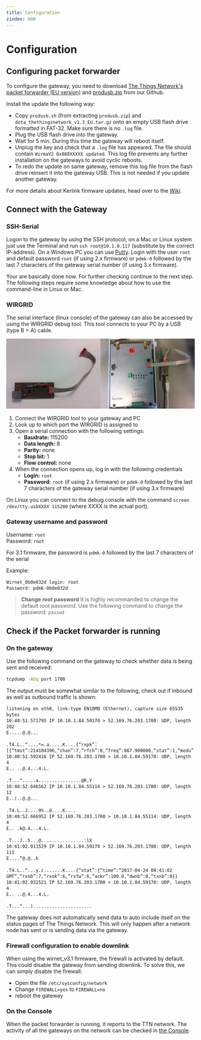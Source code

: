 ```yaml
---
title: Configuration
zindex: 800
---
```


# Configuration

## Configuring packet forwarder

To configure the gateway, you need to download [The Things Network's packet forwarder (EU version)](https://github.com/TheThingsNetwork/kerlink-station-firmware/blob/master/dota/dota_thethingsnetwork_v1.4_EU.tar.gz) and [produsb.zip](https://github.com/TheThingsNetwork/kerlink-station-firmware/blob/master/dota/produsb.zip) from our Github.

Install the update the following way:

- Copy `produsb.sh` (from extracting `produsb.zip`) and `dota_thethingsnetwork_v1.3_EU.tar.gz` onto an empty USB flash drive formatted in FAT-32. Make sure there is no `.log` file.
- Plug the USB flash drive into the gateway.
- Wait for 5 min. During this time the gateway will reboot itself.
- Unplug the key and check that a `.log` file has appeared. The file should contain  `WirmaV2 0x080XXXXX updated`. This log file prevents any further installation on the gateways to avoid cyclic reboots.
- To redo the update on same gateway, remove this log file from the flash drive reinsert it into the gateway USB. This is not needed if you update another gateway.

For more details about Kerlink firmware updates, head over to the [Wiki](https://www.thethingsnetwork.org/wiki/Hardware/Gateways/Kerlink/Firmware).

## Connect with the Gateway

### SSH-Serial

Logon to the gateway by using the SSH protocol, on a Mac or Linux system just use the Terminal and run `ssh root@10.1.0.117` (substitute by the correct IP-address). On a Windows PC you can use [Putty](http://www.chiark.greenend.org.uk/~sgtatham/putty/download.html). Login with the user `root` and default password `root` (if using 2.x firmware) or `pdmk-0` followed by the last 7 characters of the gateway serial number (if using 3.x firmware).

Your are basically done now. For further checking continue to the next step. The following steps require some knowledge about how to use the command-line in Linux or Mac.



### WIRGRID

The serial interface (linux console) of the gateway can also be accessed by using the WIRGRID debug tool. This tool connects to your PC by a USB (type B > A) cable.

![WIRGRID](config-wirgrid.jpg)

1. Connect the WIRGRID tool to your gateway and PC
2. Look up to which port the WIRGRID is assigned to
3. Open a serial connection with the following settings:
    - **Baudrate:** 115200
    - **Data length:** 8
    - **Parity:** none
    - **Stop bit:** 1
    - **Flow control:** none
4. When the connection opens up, log in with the following credentials
    - **Login:** `root`
    - **Password:** `root` (if using 2.x firmware) or `pdmk-0` followed by the last 7 characters of the gateway serial number (if using 3.x firmware)

On Linux you can connect to the debug console with the command `screen /dev/tty.usbXXXX 115200` (where XXXX is the actual port).

### Gateway username and password

Username: `root`  
Password: `root`

For 3.1 firmware, the password is `pdmk-0` followed by the last 7 characters of the serial

Example:
```
Wirnet_0b0e032d login: root
Password: pdmk-0b0e032d
```

> **Change root password**
> It is highly recommanded to change the default root password. Use the following command to change the password:
> `passwd`

## Check if the Packet forwarder is running

### On the gateway

Use the following command on the gateway to check whether data is being sent and received:

```bash
tcpdump -AUq port 1700
```

The output must be somewhat similar to the following, check out if inbound as well as outbound traffic is shown:

```
listening on eth0, link-type EN10MB (Ethernet), capture size 65535 bytes
10:40:51.571795 IP 10.10.1.84.59170 > 52.169.76.203.1700: UDP, length 202
E.....@.@...

.T4.L..“....*=.a.....K....{“rxpk”:[{“tmst”:214104396,“chan”:7,“rfch”:0,“freq”:867.900000,“stat”:1,“modu”:“LORA”,“datr”:“SF7BW125",“codr”:“4/5",“lsnr”:10.0,“rssi”:-67,“size”:19,“data”:“QJYnASYAMR4BWQCbBgrDXzkRoQ==“}]}
10:40:51.592416 IP 52.169.76.203.1700 > 10.10.1.84.59170: UDP, length 4
E.. ..@.4...4.L.

.T...“.....a................@R.Y
10:40:52.646562 IP 10.10.1.84.55114 > 52.169.76.203.1700: UDP, length 12
E..(..@.@...

.T4.L..J....9%..@....K....
10:40:52.666952 IP 52.169.76.203.1700 > 10.10.1.84.55114: UDP, length 4
E.. .k@.4...4.L.

.T...J..S...@................:lX
10:41:02.011529 IP 10.10.1.84.59170 > 52.169.76.203.1700: UDP, length 113
E....“@.@..k

.T4.L..“...y.c.......K....{“stat”:{“time”:“2017-04-24 08:41:02 GMT”,“rxnb”:7,“rxok”:6,“rxfw”:6,“ackr”:100.0,“dwnb”:0,“txnb”:0}}
10:41:02.032521 IP 52.169.76.203.1700 > 10.10.1.84.59170: UDP, length 4
E.. ..@.4...4.L.

.T...“...)......................
```

The gateway does not automatically send data to auto include itself on the status pages of The Things Network. This will only happen after a network node has sent or is sending data via the gateway.


### Firewall configuration to enable downlink

When using the wirnet_v3.1 firmware, the firewall is activated by default. This could disable the gateway from sending downlink. To solve this, we can simply disable the firewall:

* Open the file `/etc/sysconfig/network`
* Change `FIREWALL=yes` to `FIREWALL=no`
* reboot the gateway


### On the Console

When the packet forwarder is running, it reports to the TTN network. The activity of all the gateways on the network can be checked in [the Console](https://console.thethingsnetwork.org/gateways).
